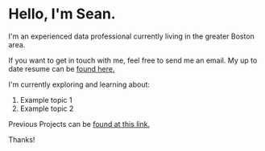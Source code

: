 # Hello, I'm Sean. 

I'm an experienced data professional currently living in the greater Boston area. 

If you want to get in touch with me, feel free to send me an email. My up to date resume can be [found here.](https://github.com/sean-geckler/sean-geckler.github.io/blob/65eed8b62b64fcd228af58c660ceb925f40230be/Sean%20Geckler%20-%20Resume%202021%20.docx%20(1).pdf) 

I'm currently exploring and learning about:
1. Example topic 1
2. Example topic 2

Previous Projects can be [found at this link.](https://sean-geckler.github.io/pages/projects.html)

Thanks!

